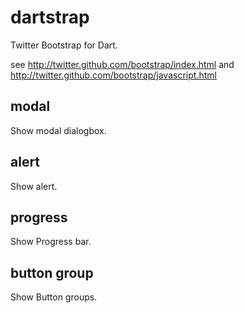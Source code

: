 dartstrap
=========

Twitter Bootstrap for Dart.

see http://twitter.github.com/bootstrap/index.html
and http://twitter.github.com/bootstrap/javascript.html

modal
-----
Show modal dialogbox.

alert
-----
Show alert.

progress
--------
Show Progress bar.

button group
------------
Show Button groups.
